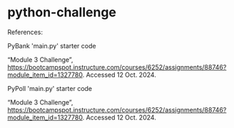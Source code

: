 # python-challenge

References:


PyBank 'main.py' starter code

“Module 3 Challenge”, https://bootcampspot.instructure.com/courses/6252/assignments/88746?module_item_id=1327780. Accessed 12 Oct. 2024.


PyPoll 'main.py' starter code

“Module 3 Challenge”, https://bootcampspot.instructure.com/courses/6252/assignments/88746?module_item_id=1327780. Accessed 12 Oct. 2024.